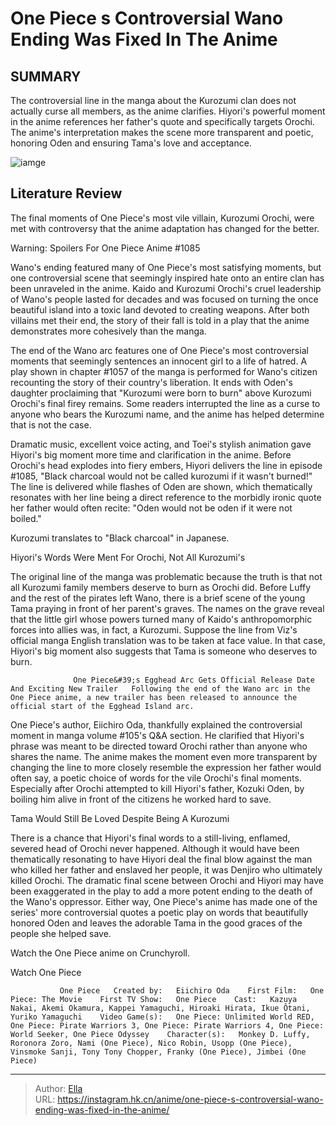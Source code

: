 # One Piece s Controversial Wano Ending Was Fixed In The Anime


## SUMMARY 



  The controversial line in the manga about the Kurozumi clan does not actually curse all members, as the anime clarifies.   Hiyori&#39;s powerful moment in the anime references her father&#39;s quote and specifically targets Orochi.   The anime&#39;s interpretation makes the scene more transparent and poetic, honoring Oden and ensuring Tama&#39;s love and acceptance.  

![iamge](https://static1.srcdn.com/wordpress/wp-content/uploads/2023/12/onepiecewanoending.jpg)

## Literature Review

The final moments of One Piece&#39;s most vile villain, Kurozumi Orochi, were met with controversy that the anime adaptation has changed for the better.




Warning: Spoilers For One Piece Anime #1085




Wano&#39;s ending featured many of One Piece&#39;s most satisfying moments, but one controversial scene that seemingly inspired hate onto an entire clan has been unraveled in the anime. Kaido and Kurozumi Orochi&#39;s cruel leadership of Wano&#39;s people lasted for decades and was focused on turning the once beautiful island into a toxic land devoted to creating weapons. After both villains met their end, the story of their fall is told in a play that the anime demonstrates more cohesively than the manga.

The end of the Wano arc features one of One Piece&#39;s most controversial moments that seemingly sentences an innocent girl to a life of hatred. A play shown in chapter #1057 of the manga is performed for Wano&#39;s citizen recounting the story of their country&#39;s liberation. It ends with Oden&#39;s daughter proclaiming that &#34;Kurozumi were born to burn&#34; above Kurozumi Orochi&#39;s final firey remains. Some readers interrupted the line as a curse to anyone who bears the Kurozumi name, and the anime has helped determine that is not the case.




          

Dramatic music, excellent voice acting, and Toei&#39;s stylish animation gave Hiyori&#39;s big moment more time and clarification in the anime. Before Orochi&#39;s head explodes into fiery embers, Hiyori delivers the line in episode #1085, &#34;Black charcoal would not be called kurozumi if it wasn&#39;t burned!&#34; The line is delivered while flashes of Oden are shown, which thematically resonates with her line being a direct reference to the morbidly ironic quote her father would often recite: &#34;Oden would not be oden if it were not boiled.&#34;



Kurozumi translates to &#34;Black charcoal&#34; in Japanese.








 Hiyori&#39;s Words Were Ment For Orochi, Not All Kurozumi&#39;s 
         

The original line of the manga was problematic because the truth is that not all Kurozumi family members deserve to burn as Orochi did. Before Luffy and the rest of the pirates left Wano, there is a brief scene of the young Tama praying in front of her parent&#39;s graves. The names on the grave reveal that the little girl whose powers turned many of Kaido&#39;s anthropomorphic forces into allies was, in fact, a Kurozumi. Suppose the line from Viz&#39;s official manga English translation was to be taken at face value. In that case, Hiyori&#39;s big moment also suggests that Tama is someone who deserves to burn.

                  One Piece&#39;s Egghead Arc Gets Official Release Date And Exciting New Trailer   Following the end of the Wano arc in the One Piece anime, a new trailer has been released to announce the official start of the Egghead Island arc.   




One Piece&#39;s author, Eiichiro Oda, thankfully explained the controversial moment in manga volume #105&#39;s Q&amp;A section. He clarified that Hiyori&#39;s phrase was meant to be directed toward Orochi rather than anyone who shares the name. The anime makes the moment even more transparent by changing the line to more closely resemble the expression her father would often say, a poetic choice of words for the vile Orochi&#39;s final moments. Especially after Orochi attempted to kill Hiyori&#39;s father, Kozuki Oden, by boiling him alive in front of the citizens he worked hard to save.



 Tama Would Still Be Loved Despite Being A Kurozumi 
          

There is a chance that Hiyori&#39;s final words to a still-living, enflamed, severed head of Orochi never happened. Although it would have been thematically resonating to have Hiyori deal the final blow against the man who killed her father and enslaved her people, it was Denjiro who ultimately killed Orochi. The dramatic final scene between Orochi and Hiyori may have been exaggerated in the play to add a more potent ending to the death of the Wano&#39;s oppressor. Either way, One Piece&#39;s anime has made one of the series&#39; more controversial quotes a poetic play on words that beautifully honored Oden and leaves the adorable Tama in the good graces of the people she helped save.




Watch the One Piece anime on Crunchyroll.

Watch One Piece

               One Piece   Created by:   Eiichiro Oda    First Film:   One Piece: The Movie    First TV Show:   One Piece    Cast:   Kazuya Nakai, Akemi Okamura, Kappei Yamaguchi, Hiroaki Hirata, Ikue Ôtani, Yuriko Yamaguchi    Video Game(s):   One Piece: Unlimited World RED, One Piece: Pirate Warriors 3, One Piece: Pirate Warriors 4, One Piece: World Seeker, One Piece Odyssey    Character(s):   Monkey D. Luffy, Roronora Zoro, Nami (One Piece), Nico Robin, Usopp (One Piece), Vinsmoke Sanji, Tony Tony Chopper, Franky (One Piece), Jimbei (One Piece)      

---

> Author: [Ella](https://instagram.hk.cn/)  
> URL: https://instagram.hk.cn/anime/one-piece-s-controversial-wano-ending-was-fixed-in-the-anime/  

